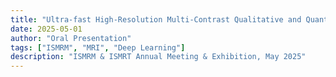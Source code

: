 ```yaml
---
title: "Ultra-fast High-Resolution Multi-Contrast Qualitative and Quantitative MRI of the Entire Brain in 3 minutes"
date: 2025-05-01
author: "Oral Presentation"
tags: ["ISMRM", "MRI", "Deep Learning"]
description: "ISMRM & ISMRT Annual Meeting & Exhibition, May 2025"
---
```

